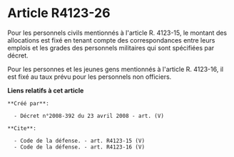 # Article R4123-26

Pour les personnels civils mentionnés à l'article R. 4123-15, le montant des allocations est fixé en tenant compte des
correspondances entre leurs emplois et les grades des personnels militaires qui sont spécifiées par décret. 

Pour les personnes et les jeunes gens mentionnés à l'article R. 4123-16, il est fixé au taux prévu pour les personnels non
officiers.

**Liens relatifs à cet article**

	**Créé par**:

	  - Décret n°2008-392 du 23 avril 2008 - art. (V)

	**Cite**:

	  - Code de la défense. - art. R4123-15 (V)
	  - Code de la défense. - art. R4123-16 (V)
